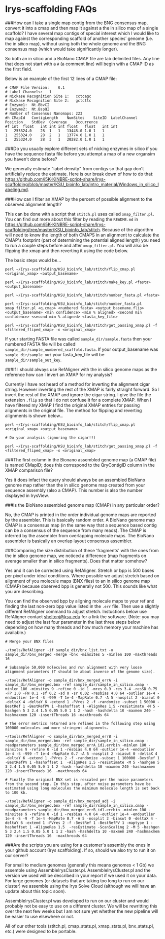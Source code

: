 Irys-scaffolding FAQs
=====================

###How can I take a single map contig from the BNG consensus map, convert it into a cmap and then map it against a the in silico map of a single scaffold? I have several map contigs of special interest which I would like to map against the corresponding scaffold of another species’ genome (i.e. the in silico map), without using both the whole genome and the BNG consensus map (which would take significantly longer).

So both an in silico and a BioNano CMAP file are tab delimited files. Any line that does not start with a `#` (a comment line) will begin with a CMAP ID as the first field.

Below is an example of the first 12 lines of a CMAP file:

```
# CMAP File Version:	0.1
# Label Channels:	1
# Nickase Recognition Site 1:	cctcagc
# Nickase Recognition Site 2:	gctcttc
# Enzyme1:	Nt.BbvCI
# Enzyme2:	Nt.BspQI
# Number of Consensus Nanomaps:	223
#h CMapId	ContigLength	NumSites	SiteID	LabelChannel	Position	StdDev	Coverage	Occurrence
#f int	float	int	int	int	float	float	int	int
1	255324.0	28	1	1	13448.0	1.0	1	1
1	255324.0	28	2	1	13774.0	1.0	1	1
1	255324.0	28	3	1	20282.0	1.0	1	1
```

###Do you usually explore different sets of nicking enzymes in silico if you have the sequence fasta file before you attempt a map of a new organsim you haven't done before?

We generally estimate "label density" from contigs so that gap don't artificially reduce the estimate. Here is our break down of how to do that: https://github.com/i5K-KINBRE-script-share/Irys-scaffolding/blob/master/KSU_bioinfo_lab/intro_material/Windows_in_silico_labeling.md.


###How can I filter an XMAP by the percent of possible alignment to the observed alignment length?

This can be done with a script that `stitch.pl` uses called `xmap_filter.pl`. You can find out more about this filter by reading the `README.md` in https://github.com/i5K-KINBRE-script-share/Irys-scaffolding/tree/master/KSU_bioinfo_lab/stitch. Because of the algorithm will need to know the length of both CMAPS in an alignment to calculate the CMAP's footprint (part of determining the potential aligned length) you need to run a couple steps before and after `xmap_filter.pl`. You will also be flipping the xmap and then reverting it using the code below.

The basic steps would be...

```
perl ~/Irys-scaffolding/KSU_bioinfo_lab/stitch/flip_xmap.pl <original_xmap> <output_basename>

perl ~/Irys-scaffolding/KSU_bioinfo_lab/stitch/make_key.pl <fasta> <output_basename>

perl ~/Irys-scaffolding/KSU_bioinfo_lab/stitch/number_fasta.pl <fasta>

perl ~/Irys-scaffolding/KSU_bioinfo_lab/stitch/number_fasta.pl xmap_filter.pl <q.cmap> <numbered fasta> <output_basename.flip> <output_basename> <min confidence> <min % aligned> <second min confidence> <second min % aligned> <fasta_key_file>

perl ~/Irys-scaffolding/KSU_bioinfo_lab/stitch/get_passing_xmap.pl -f <filtered_fliped_xmap> -o <original_xmap>
```

If your starting FASTA file was called `sample_dir/sample.fasta` then your numbered FASTA file will be called `sample_dir/sample_numbered_scaffold.fasta`. If your output_basename was `sample_dir/sample_out` your fasta_key_file will be `sample_dir/sample_out_key`.

###If I should always use RefAligner with the in silico genome maps as the reference how can I invert an XMAP for my analysis? 

Currently I have not heard of a method for inverting the alignment cigar string. However inverting the rest of the XMAP is fairly straight forward. So I invert the rest of the XMAP and ignore the cigar string. I give the file the extension `.flip` so that I do not confuse it for a complete XMAP. When I have filtered my XMAP I find the original XMAP entries for passing alignments in the original file. The method for flipping and reverting alignments is shown below...

```
perl ~/Irys-scaffolding/KSU_bioinfo_lab/stitch/flip_xmap.pl <original_xmap> <output_basename>

# Do your analysis (ignoring the cigar!!)

perl ~/Irys-scaffolding/KSU_bioinfo_lab/stitch/get_passing_xmap.pl -f <filtered_fliped_xmap> -o <original_xmap>
```

###The first column in the Bionano assembled genome map (a CMAP file) is named CMapID; does this correspond to the QryContigID column in the XMAP comparison file?

Yes it does infact the query should always be an assembled BioNano genome map rather than the in silico genome map created from your sequence assembly (also a CMAP). This number is also the number displayed in IrysView.

###Is the BioNano assembled genome map (CMAP) in any particular order? 

No, the CMAP is printed in the order individual genome maps are reported by the assembler. This is basically random order. A BioNano genome map CMAP is a consensus map (in the same way that a sequence based contig can be a consensus of the sequence from many reads). The CMAP is inferred by the assembler from overlapping molecule maps. The BioNano assembler is basically an overlap layout consensus assembler.

###Comparing the size distribution of these 'fragments' with the ones from the in silico genome map, we noticed a difference (map fragments on average smaller than in silico fragments). Does that matter somehow?

Yes and it can be corrected using RefAligner. Stretch or bpp is 500 bases per pixel under ideal conditions. Where possible we adjust stretch based on alignment of you molecule maps (BNX files) to an in silico genome map (CMAP) because observed bpp is generally not 500. This sounds like what you are describing.

You can find the observed bpp by aligning molecule maps to your ref and finding the last non-zero bpp value listed in the `.err` file. Then use a slightly different RefAligner command to adjust stretch. Instuctions below use RefAligner contact sheltonj@ksu.edu for a link the software. (Note: you may need to adjust the last four parameter in the last three steps below depending on how many threads and how much memory your machine has available.)

```
# Merge your BNX files

~/tools/RefAligner -if sample_dir/bnx_list.txt -o sample_dir/bnx_merged -merge -bnx -minsites 5 -minlen 100 -maxthreads 16

# Subsample 50,000 molecules and run alignment with very loose alignment parameters (T should be about inverse of the genome size).

~/tools/RefAligner -o sample_dir/bnx_merged_errA -i sample_dir/bnx_merged.bnx -ref sample_dir/sample_in_silico.cmap -minlen 180 -minsites 9 -refine 0 -id 1 -mres 0.9 -res 3.4 -resSD 0.75 -FP 1.0 -FN 0.1 -sf 0.2 -sd 0 -sr 0.02 -resbias 4.0 64 -outlier 1e-4 -endoutlier 1e-4 -S -999 -T 1e-4 -MapRate 0.7 -A 5 -nosplit 2 -biaswt 0 -deltaX 4 -deltaY 6 -extend 1 -PVres 2 -f -randomize -subset 1 50000 -BestRef 1 -BestRefPV 1 -hashoffset 1 -AlignRes 1.5 -resEstimate -M 5 -hashgen 5 3 2.4 1.5 0.05 5.0 1 1 2 -hash -hashdelta 10 -maxmem 240 -hashmaxmem 120 -insertThreads 16 -maxthreads 64

# The error metrics returned are refined in the following step using 100000 molecules and more stringent alignments.

~/tools/RefAligner -o sample_dir/bnx_merged_errB -i sample_dir/bnx_merged.bnx -ref sample_dir/sample_in_silico.cmap -readparameters sample_dir/bnx_merged_errA_id1.errbin -minlen 180 -minsites 9 -refine 0 -id 1 -resbias 4.0 64 -outlier 1e-4 -endoutlier 1e-4 -S -999 -T 1e-4 -MapRate 0.7 -A 5 -nosplit 2 -biaswt 0 -deltaX 4 -deltaY 6 -extend 1 -PVres 2 -f -randomize -subset 1 100000 -BestRef 1 -BestRefPV 1 -hashoffset 1  -AlignRes 1.5 -resEstimate -M 5 -hashgen 5 3 2.4 1.5 0.05 5.0 1 1 2 -hash -hashdelta 10 -maxmem 240 -hashmaxmem 120 -insertThreads 16  -maxthreads 64

# Finally the original BNX set is rescaled per the noise parameters from the second step. In this step, after noise parameters have be estimated using long molecules the minimum molecule length is set back to 100 kb.

~/tools/RefAligner -o sample_dir/bnx_merged_adj -i sample_dir/bnx_merged.bnx -ref sample_dir/sample_in_silico.cmap -readparameters sample_dir/bnx_merged_errB_id1.errbin -minlen 100 -minsites 9 -refine 0 -id 1 -resbias 4.0 64 -outlier 1e-4 -endoutlier 1e-4 -S -9 -T 1e-4 -MapRate 0.7 -A 5 -nosplit 2 -biaswt 0 -deltaX 4 -deltaY 6 -extend 1 -PVres 2 -f -BestRef 1 -BestRefPV 1 -maptype 1 -hashoffset 1 -AligneRes 1.5  -resEstimate -ScanScaling 2 -M 5 -hashgen 5 3 2.4 1.5 0.05 5.0 1 1 2 -hash -hashdelta 10 -maxmem 240 -hashmaxmem 120 -insertThreads 16  -maxthreads 64

```

###Are the scripts you are using for a customer's assembly the ones in your github account (Irys scaffolding). If so, should we also try to run it on our server? 

For small to medium genomes (generally this means genomes < 1 Gb) we assemble using AssembleIrysCluster.pl. AssembleIrysCluster.pl and the version we used will be described in your report if we used it on your data. For large genomes (or datasets that are taking too long to run on our cluster) we assemble using the Irys Solve Cloud (although we will have an update about this topic soon).

AssembleIrysCluster.pl was developed to run on our cluster and would probably not be easy to use on a different cluster. We will be rewritting this over the next few weeks but I am not sure yet whether the new pipeline will be easier to use elsewhere or not.

All of our other tools (stitch.pl, cmap_stats.pl, xmap_stats.pl, bnx_stats.pl, etc.) were designed to be portable.
